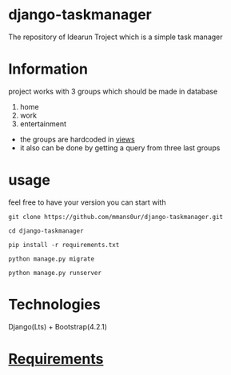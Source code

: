 # django-taskmanager
The repository of Idearun Troject which is a simple task manager

# Information
project works with 3 groups which should be made in database
1. home
2. work
3. entertainment


* the groups are hardcoded in [views](troject/views.py)
* it also can be done by getting a query from three last groups

# usage
feel free to have your version
you can start with
```
git clone https://github.com/mmans0ur/django-taskmanager.git
```
```
cd django-taskmanager
```
```
pip install -r requirements.txt
```
```
python manage.py migrate
```
```
python manage.py runserver
```

# Technologies
Django(Lts) + Bootstrap(4.2.1)
# [Requirements](../requirements.txt)
